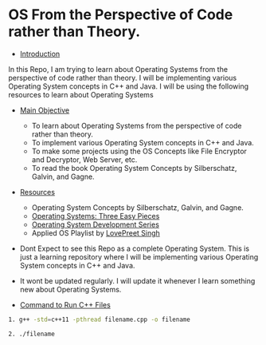 # OS From the Perspective of Code rather than Theory.
- [Introduction](#introduction)

 In this Repo, I am trying to learn about Operating Systems from the perspective of code rather than theory. I will be implementing various Operating System concepts in C++ and Java. I will be using the following resources to learn about Operating Systems

 - [Main Objective](#main-objective)
    - To learn about Operating Systems from the perspective of code rather than theory.
    - To implement various Operating System concepts in C++ and Java.
    - To make some projects using the OS Concepts like File Encryptor and Decryptor, Web Server, etc.
    - To read the book Operating System Concepts by Silberschatz, Galvin, and Gagne.

 - [Resources](#resources)
    - Operating System Concepts by Silberschatz, Galvin, and Gagne.
    - [Operating Systems: Three Easy Pieces](http://pages.cs.wisc.edu/~remzi/OSTEP/)
    - [Operating System Development Series](https://www.youtube.com/playlist?list=PL6B940F08B9773B9F)
    - Applied OS Playlist by [LovePreet Singh](https://www.youtube.com/playlist?list=PL7CBVLpg0zqfIdcwDNa5c2xbhvK4crNqc)

 - Dont Expect to see this Repo as a complete Operating System. This is just a learning repository where I will be implementing various Operating System concepts in C++ and Java.
 - It wont be updated regularly. I will update it whenever I learn something new about Operating Systems.

 - [Command to Run C++ Files](#command-to-run-c-files)

 ```bash
 1. g++ -std=c++11 -pthread filename.cpp -o filename

 2. ./filename
   ```
